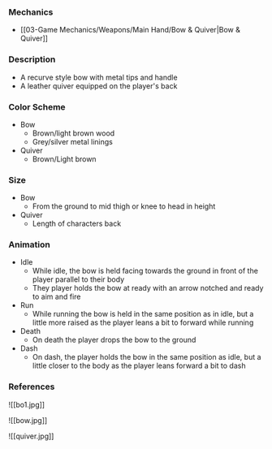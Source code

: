 ### Mechanics
- [[03-Game Mechanics/Weapons/Main Hand/Bow & Quiver|Bow & Quiver]]
### Description
- A recurve style bow with metal tips and handle
- A leather quiver equipped on the player's back
### Color Scheme
- Bow
	- Brown/light brown wood
	- Grey/silver metal linings
- Quiver
	- Brown/Light brown
### Size
- Bow
	- From the ground to mid thigh or knee to head in height
- Quiver
	- Length of characters back
### Animation
- Idle
	- While idle, the bow is held facing towards the ground in front of the player parallel to their body
	- They player holds the bow at ready with an arrow notched and ready to aim and fire
- Run
	- While running the bow is held in the same position as in idle, but a little more raised as the player leans a bit to forward while running
- Death
	- On death the player drops the bow to the ground
- Dash
	- On dash, the player holds the bow in the same position as idle, but a little closer to the body as the player leans forward a bit to dash
### References
![[bo1.jpg]]

![[bow.jpg]]

![[quiver.jpg]]